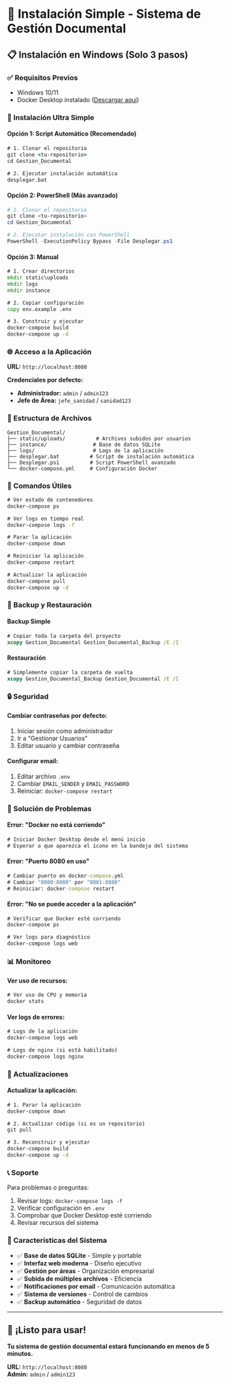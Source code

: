 # 🚀 Instalación Simple - Sistema de Gestión Documental

## 📋 Instalación en Windows (Solo 3 pasos)

### ✅ Requisitos Previos
- Windows 10/11
- Docker Desktop instalado ([Descargar aquí](https://www.docker.com/products/docker-desktop))

### 🎯 Instalación Ultra Simple

#### Opción 1: Script Automático (Recomendado)
```cmd
# 1. Clonar el repositorio
git clone <tu-repositorio>
cd Gestion_Documental

# 2. Ejecutar instalación automática
desplegar.bat
```

#### Opción 2: PowerShell (Más avanzado)
```powershell
# 1. Clonar el repositorio
git clone <tu-repositorio>
cd Gestion_Documental

# 2. Ejecutar instalación con PowerShell
PowerShell -ExecutionPolicy Bypass -File Desplegar.ps1
```

#### Opción 3: Manual
```cmd
# 1. Crear directorios
mkdir static\uploads
mkdir logs
mkdir instance

# 2. Copiar configuración
copy env.example .env

# 3. Construir y ejecutar
docker-compose build
docker-compose up -d
```

### 🌐 Acceso a la Aplicación

**URL:** `http://localhost:8080`

**Credenciales por defecto:**
- **Administrador:** `admin` / `admin123`
- **Jefe de Área:** `jefe_sanidad` / `sanidad123`

### 📁 Estructura de Archivos

```
Gestion_Documental/
├── static/uploads/          # Archivos subidos por usuarios
├── instance/               # Base de datos SQLite
├── logs/                   # Logs de la aplicación
├── desplegar.bat          # Script de instalación automática
├── Desplegar.ps1          # Script PowerShell avanzado
└── docker-compose.yml     # Configuración Docker
```

### 🔧 Comandos Útiles

```cmd
# Ver estado de contenedores
docker-compose ps

# Ver logs en tiempo real
docker-compose logs -f

# Parar la aplicación
docker-compose down

# Reiniciar la aplicación
docker-compose restart

# Actualizar la aplicación
docker-compose pull
docker-compose up -d
```

### 💾 Backup y Restauración

#### Backup Simple
```cmd
# Copiar toda la carpeta del proyecto
xcopy Gestion_Documental Gestion_Documental_Backup /E /I
```

#### Restauración
```cmd
# Simplemente copiar la carpeta de vuelta
xcopy Gestion_Documental_Backup Gestion_Documental /E /I
```

### 🔒 Seguridad

#### Cambiar contraseñas por defecto:
1. Iniciar sesión como administrador
2. Ir a "Gestionar Usuarios"
3. Editar usuario y cambiar contraseña

#### Configurar email:
1. Editar archivo `.env`
2. Cambiar `EMAIL_SENDER` y `EMAIL_PASSWORD`
3. Reiniciar: `docker-compose restart`

### 🚨 Solución de Problemas

#### Error: "Docker no está corriendo"
```cmd
# Iniciar Docker Desktop desde el menú inicio
# Esperar a que aparezca el ícono en la bandeja del sistema
```

#### Error: "Puerto 8080 en uso"
```cmd
# Cambiar puerto en docker-compose.yml
# Cambiar "8080:8080" por "8081:8080"
# Reiniciar: docker-compose restart
```

#### Error: "No se puede acceder a la aplicación"
```cmd
# Verificar que Docker esté corriendo
docker-compose ps

# Ver logs para diagnóstico
docker-compose logs web
```

### 📊 Monitoreo

#### Ver uso de recursos:
```cmd
# Ver uso de CPU y memoria
docker stats
```

#### Ver logs de errores:
```cmd
# Logs de la aplicación
docker-compose logs web

# Logs de nginx (si está habilitado)
docker-compose logs nginx
```

### 🔄 Actualizaciones

#### Actualizar la aplicación:
```cmd
# 1. Parar la aplicación
docker-compose down

# 2. Actualizar código (si es un repositorio)
git pull

# 3. Reconstruir y ejecutar
docker-compose build
docker-compose up -d
```

### 📞 Soporte

Para problemas o preguntas:
1. Revisar logs: `docker-compose logs -f`
2. Verificar configuración en `.env`
3. Comprobar que Docker Desktop esté corriendo
4. Revisar recursos del sistema

### 🎯 Características del Sistema

- ✅ **Base de datos SQLite** - Simple y portable
- ✅ **Interfaz web moderna** - Diseño ejecutivo
- ✅ **Gestión por áreas** - Organización empresarial
- ✅ **Subida de múltiples archivos** - Eficiencia
- ✅ **Notificaciones por email** - Comunicación automática
- ✅ **Sistema de versiones** - Control de cambios
- ✅ **Backup automático** - Seguridad de datos

---

## 🎉 ¡Listo para usar!

**Tu sistema de gestión documental estará funcionando en menos de 5 minutos.**

**URL:** `http://localhost:8080`  
**Admin:** `admin` / `admin123`
